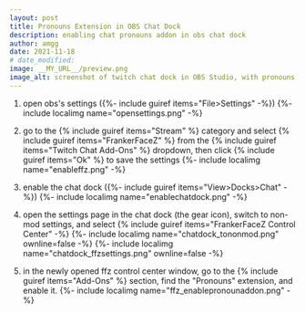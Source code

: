 ```yaml
---
layout: post
title: Pronouns Extension in OBS Chat Dock
description: enabling chat pronouns addon in obs chat dock
author: amgg
date: 2021-11-18
# date_modified:
image: __MY_URL__/preview.png
image_alt: screenshot of twitch chat dock in OBS Studio, with pronouns listed next to usernames
---
```


1. open obs's settings ({%- include guiref items="File>Settings" -%})
   {%- include localimg name="opensettings.png" -%}

1. go to the {% include guiref items="Stream" %} category and select {% include guiref items="FrankerFaceZ" %} from the {% include guiref items="Twitch Chat Add-Ons" %} dropdown, then click {% include guiref items="Ok" %} to save the settings
   {%- include localimg name="enableffz.png" -%}

1. enable the chat dock ({%- include guiref items="View>Docks>Chat" -%})
   {%- include localimg name="enablechatdock.png" -%}

1. open the settings page in the chat dock (the gear icon), switch to non-mod settings, and select {% include guiref items="FrankerFaceZ Control Center" -%}
   {%- include localimg name="chatdock_tononmod.png" ownline=false -%}
   {%- include localimg name="chatdock_ffzsettings.png" ownline=false -%}

1. in the newly opened ffz control center window, go to the {% include guiref items="Add-Ons" %} section, find the "Pronouns" extension, and enable it.
   {%- include localimg name="ffz_enablepronounaddon.png" -%}



